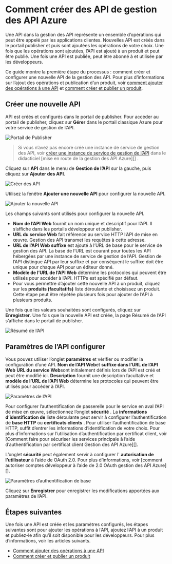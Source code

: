 <properties 
    pageTitle="Comment créer des API de gestion des API Azure" 
    description="Découvrez comment créer et configurer des API de gestion des API Azure." 
    services="api-management" 
    documentationCenter="" 
    authors="steved0x" 
    manager="erikre" 
    editor=""/>

<tags 
    ms.service="api-management" 
    ms.workload="mobile" 
    ms.tgt_pltfrm="na" 
    ms.devlang="na" 
    ms.topic="article" 
    ms.date="10/25/2016" 
    ms.author="sdanie"/>

# <a name="how-to-create-apis-in-azure-api-management"></a>Comment créer des API de gestion des API Azure

Une API dans la gestion des API représente un ensemble d’opérations qui peut être appelé par les applications clientes. Nouvelles API est créés dans le portail publisher et puis sont ajoutées les opérations de votre choix. Une fois que les opérations sont ajoutées, l’API est ajouté à un produit et peut être publié. Une fois une API est publiée, peut être abonné à et utilisée par les développeurs.

Ce guide montre la première étape du processus : comment créer et configurer une nouvelle API de la gestion des API. Pour plus d’informations sur l’ajout des opérations et publication d’un produit, voir [comment ajouter des opérations à une API][] et [comment créer et publier un produit][].

## <a name="create-new-api"> </a>Créer une nouvelle API

API est créés et configurés dans le portail de publisher. Pour accéder au portail de publisher, cliquez sur **Gérer** dans le portail classique Azure pour votre service de gestion de l’API.

![Portail de Publisher][api-management-management-console]

>Si vous n’avez pas encore créé une instance de service de gestion des API, voir [créer une instance de service de gestion de l’API][] dans le didacticiel [mise en route de la gestion des API Azure][] .

Cliquez sur **API** dans le menu de **Gestion de l’API** sur la gauche, puis cliquez sur **Ajouter des API**.

![Créer des API][api-management-create-api]

Utilisez la fenêtre **Ajouter une nouvelle API** pour configurer la nouvelle API.

![Ajouter la nouvelle API][api-management-add-new-api]

Les champs suivants sont utilisés pour configurer la nouvelle API.

-   **Nom de l’API Web** fournit un nom unique et descriptif pour l’API. Il s’affiche dans les portails développeur et publisher.
-   **URL du service Web** fait référence au service HTTP l’API de mise en œuvre. Gestion des API transmet les requêtes à cette adresse.
-   **URL de l’API Web suffixe** est ajouté à l’URL de base pour le service de gestion des API. La base de l’URL est courant pour toutes les API hébergées par une instance de service de gestion de l’API. Gestion de l’API distingue API par leur suffixe et par conséquent le suffixe doit être unique pour chaque API pour un éditeur donné.
-   **Modèle de l’URL de l’API Web** détermine les protocoles qui peuvent être utilisés pour accéder à l’API. HTTPs est spécifié par défaut.
-   Pour vous permettre d’ajouter cette nouvelle API à un produit, cliquez sur les **produits (facultatifs)** liste déroulante et choisissez un produit. Cette étape peut être répétée plusieurs fois pour ajouter de l’API à plusieurs produits.

Une fois que les valeurs souhaitées sont configurés, cliquez sur **Enregistrer**. Une fois que la nouvelle API est créée, la page Résumé de l’API s’affiche dans le portail de publisher.

![Résumé de l’API][api-management-api-summary]

## <a name="configure-api-settings"> </a>Paramètres de l’API configurer

Vous pouvez utiliser l’onglet **paramètres** et vérifier ou modifier la configuration d’une API. **Nom de l’API Web**et **suffixe dans l’URL de l’API Web** **URL du service Web**sont initialement définis lors de l’API est créé et peut être modifié ici. **Description** fournit une description facultative et **modèle de l’URL de l’API Web** détermine les protocoles qui peuvent être utilisés pour accéder à l’API.

![Paramètres de l’API][api-management-api-settings]

Pour configurer l’authentification de passerelle pour le service en aval l’API de mise en œuvre, sélectionnez l’onglet **sécurité** . La **informations d’identification de** liste déroulante peut servir à configurer l’authentification de **base HTTP** ou **certificats clients** . Pour utiliser l’authentification de base HTTP, suffit d’entrer les informations d’identification de votre choix. Pour plus d’informations sur l’utilisation d’authentification par certificat client, voir [Comment faire pour sécuriser les services principale à l’aide d’authentification par certificat client Gestion des API Azure][].

L’onglet **sécurité** peut également servir à configurer l' **autorisation de l’utilisateur** à l’aide de OAuth 2.0. Pour plus d’informations, voir [comment autoriser comptes développeur à l’aide de 2.0 OAuth gestion des API Azure][].

![Paramètres d’authentification de base][api-management-api-settings-credentials]

Cliquez sur **Enregistrer** pour enregistrer les modifications apportées aux paramètres de l’API.

## <a name="next-steps"> </a>Étapes suivantes

Une fois une API est créée et les paramètres configurés, les étapes suivantes sont pour ajouter les opérations à l’API, ajoutez l’API à un produit et publiez-le afin qu’il soit disponible pour les développeurs. Pour plus d’informations, voir les articles suivants.

-   [Comment ajouter des opérations à une API][]
-   [Comment créer et publier un produit][]





[api-management-create-api]: ./media/api-management-howto-create-apis/api-management-create-api.png
[api-management-management-console]: ./media/api-management-howto-create-apis/api-management-management-console.png
[api-management-add-new-api]: ./media/api-management-howto-create-apis/api-management-add-new-api.png
[api-management-api-settings]: ./media/api-management-howto-create-apis/api-management-api-settings.png
[api-management-api-settings-credentials]: ./media/api-management-howto-create-apis/api-management-api-settings-credentials.png
[api-management-api-summary]: ./media/api-management-howto-create-apis/api-management-api-summary.png
[api-management-echo-operations]: ./media/api-management-howto-create-apis/api-management-echo-operations.png

[What is an API?]: #what-is-api
[Create a new API]: #create-new-api
[Configure API settings]: #configure-api-settings
[Configure API operations]: #configure-api-operations
[Next steps]: #next-steps

[Comment ajouter des opérations à une API]: api-management-howto-add-operations.md
[Comment créer et publier un produit]: api-management-howto-add-products.md

[Prise en main avec la gestion des API Azure]: api-management-get-started.md
[Créer une instance de service de gestion de l’API]: api-management-get-started.md#create-service-instance
[La sécurisation de l’authentification par certificat Azure API de gestion des services principale à l’aide de client]: api-management-howto-mutual-certificates.md
[Comment autoriser des comptes pour les développeurs à l’aide de OAuth 2.0 Gestion des API Azure]: api-management-howto-oauth2.md